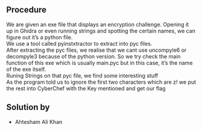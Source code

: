 ## Procedure
We are given an exe file that displays an encryption challenge. Opening it up in Ghidra or even running strings and spotting the certain names, we can figure out it’s a python file. <br/>
We use a tool called pyinstxtractor to extract into pyc files.<br/>
After extracting the pyc files, we realise that we cant use uncompyle6 or decompyle3 because of the python version. So we try check the main function of this exe which is usually main.pyc but in this case, it’s the name of the exe itself. <br/>
Runing Strings on that pyc file, we find some interesting stuff <br/> 
As the program told us to ignore the first two characters which are z! we put the rest into CyberChef with the Key mentioned and get our flag

## Solution by
- Ahtesham Ali Khan
